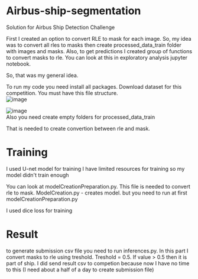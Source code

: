 # Airbus-ship-segmentation
Solution for Airbus Ship Detection Challenge

First I created an option to convert RLE to mask for each image. So, my idea was to convert all rles to masks then create processed_data_train folder with images and masks.
Also, to get predictions I created group of functions to convert masks to rle. You can look at this in exploratory analysis jupyter notebook.

So, that was my general idea.

To run my code you need install all packages. Download dataset for this competition. You must have this file structure. <br>
![image](https://github.com/YakubT/Airbus-ship-segmentation/assets/73753564/be4e18bb-bf37-4d68-9e94-c292571a72c6) <br>

![image](https://github.com/YakubT/Airbus-ship-segmentation/assets/73753564/96208bd3-823b-41ac-8672-a1d08089136d) <br>
Also you need create empty folders for processed_data_train

That is needed to create convertion between rle and mask. <br>

# Training
I used U-net model for training
I have limited resources for training so my model didn't train enough

You can look at modelCreationPreparation.py. This file is needed to convert rle to mask. ModelCreation.py - creates model. but you need to run at first modelCreationPreparation.py

I used dice loss for training

# Result
to generate submission csv file you need to run inferences.py.
In this part I convert masks to rle using treshold. Treshold = 0.5. If value > 0.5 then it is part of ship.
I did send result csv to competion because now I have no time to this (I need about a half of a day to create submission file) 
